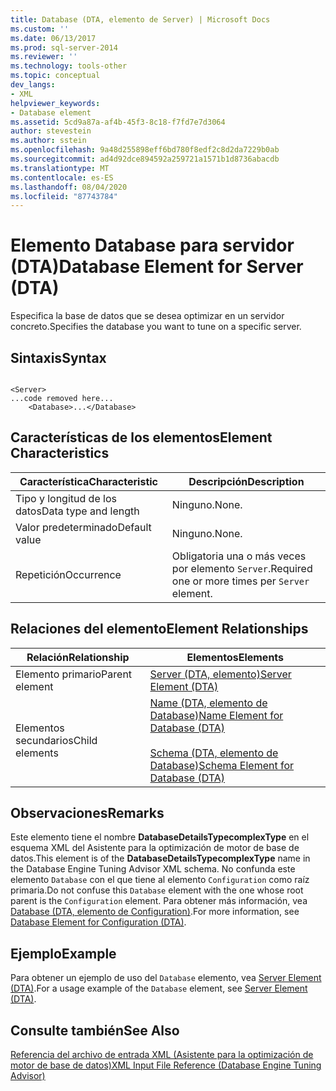 ```yaml
---
title: Database (DTA, elemento de Server) | Microsoft Docs
ms.custom: ''
ms.date: 06/13/2017
ms.prod: sql-server-2014
ms.reviewer: ''
ms.technology: tools-other
ms.topic: conceptual
dev_langs:
- XML
helpviewer_keywords:
- Database element
ms.assetid: 5cd9a87a-af4b-45f3-8c18-f7fd7e7d3064
author: stevestein
ms.author: sstein
ms.openlocfilehash: 9a48d255898eff6bd780f8edf2c8d2da7229b0ab
ms.sourcegitcommit: ad4d92dce894592a259721a1571b1d8736abacdb
ms.translationtype: MT
ms.contentlocale: es-ES
ms.lasthandoff: 08/04/2020
ms.locfileid: "87743784"
---
```

# <a name="database-element-for-server-dta"></a><span data-ttu-id="560a4-102">Elemento Database para servidor (DTA)</span><span class="sxs-lookup"><span data-stu-id="560a4-102">Database Element for Server (DTA)</span></span>
  <span data-ttu-id="560a4-103">Especifica la base de datos que se desea optimizar en un servidor concreto.</span><span class="sxs-lookup"><span data-stu-id="560a4-103">Specifies the database you want to tune on a specific server.</span></span>  
  
## <a name="syntax"></a><span data-ttu-id="560a4-104">Sintaxis</span><span class="sxs-lookup"><span data-stu-id="560a4-104">Syntax</span></span>  
  
```  
  
<Server>  
...code removed here...  
    <Database>...</Database>  
```  
  
## <a name="element-characteristics"></a><span data-ttu-id="560a4-105">Características de los elementos</span><span class="sxs-lookup"><span data-stu-id="560a4-105">Element Characteristics</span></span>  
  
|<span data-ttu-id="560a4-106">Característica</span><span class="sxs-lookup"><span data-stu-id="560a4-106">Characteristic</span></span>|<span data-ttu-id="560a4-107">Descripción</span><span class="sxs-lookup"><span data-stu-id="560a4-107">Description</span></span>|  
|--------------------|-----------------|  
|<span data-ttu-id="560a4-108">Tipo y longitud de los datos</span><span class="sxs-lookup"><span data-stu-id="560a4-108">Data type and length</span></span>|<span data-ttu-id="560a4-109">Ninguno.</span><span class="sxs-lookup"><span data-stu-id="560a4-109">None.</span></span>|  
|<span data-ttu-id="560a4-110">Valor predeterminado</span><span class="sxs-lookup"><span data-stu-id="560a4-110">Default value</span></span>|<span data-ttu-id="560a4-111">Ninguno.</span><span class="sxs-lookup"><span data-stu-id="560a4-111">None.</span></span>|  
|<span data-ttu-id="560a4-112">Repetición</span><span class="sxs-lookup"><span data-stu-id="560a4-112">Occurrence</span></span>|<span data-ttu-id="560a4-113">Obligatoria una o más veces por elemento `Server`.</span><span class="sxs-lookup"><span data-stu-id="560a4-113">Required one or more times per `Server` element.</span></span>|  
  
## <a name="element-relationships"></a><span data-ttu-id="560a4-114">Relaciones del elemento</span><span class="sxs-lookup"><span data-stu-id="560a4-114">Element Relationships</span></span>  
  
|<span data-ttu-id="560a4-115">Relación</span><span class="sxs-lookup"><span data-stu-id="560a4-115">Relationship</span></span>|<span data-ttu-id="560a4-116">Elementos</span><span class="sxs-lookup"><span data-stu-id="560a4-116">Elements</span></span>|  
|------------------|--------------|  
|<span data-ttu-id="560a4-117">Elemento primario</span><span class="sxs-lookup"><span data-stu-id="560a4-117">Parent element</span></span>|[<span data-ttu-id="560a4-118">Server &#40;DTA, elemento&#41;</span><span class="sxs-lookup"><span data-stu-id="560a4-118">Server Element &#40;DTA&#41;</span></span>](server-element-dta.md)|  
|<span data-ttu-id="560a4-119">Elementos secundarios</span><span class="sxs-lookup"><span data-stu-id="560a4-119">Child elements</span></span>|[<span data-ttu-id="560a4-120">Name &#40;DTA, elemento de Database&#41;</span><span class="sxs-lookup"><span data-stu-id="560a4-120">Name Element for Database &#40;DTA&#41;</span></span>](name-element-for-database-dta.md)<br /><br /> [<span data-ttu-id="560a4-121">Schema &#40;DTA, elemento de Database&#41;</span><span class="sxs-lookup"><span data-stu-id="560a4-121">Schema Element for Database &#40;DTA&#41;</span></span>](schema-element-for-database-dta.md)|  
  
## <a name="remarks"></a><span data-ttu-id="560a4-122">Observaciones</span><span class="sxs-lookup"><span data-stu-id="560a4-122">Remarks</span></span>  
 <span data-ttu-id="560a4-123">Este elemento tiene el nombre **DatabaseDetailsTypecomplexType** en el esquema XML del Asistente para la optimización de motor de base de datos.</span><span class="sxs-lookup"><span data-stu-id="560a4-123">This element is of the **DatabaseDetailsTypecomplexType** name in the Database Engine Tuning Advisor XML schema.</span></span> <span data-ttu-id="560a4-124">No confunda este elemento `Database` con el que tiene al elemento `Configuration` como raíz primaria.</span><span class="sxs-lookup"><span data-stu-id="560a4-124">Do not confuse this `Database` element with the one whose root parent is the `Configuration` element.</span></span> <span data-ttu-id="560a4-125">Para obtener más información, vea [Database &#40;DTA, elemento de Configuration&#41;](database-element-for-configuration-dta.md).</span><span class="sxs-lookup"><span data-stu-id="560a4-125">For more information, see [Database Element for Configuration &#40;DTA&#41;](database-element-for-configuration-dta.md).</span></span>  
  
## <a name="example"></a><span data-ttu-id="560a4-126">Ejemplo</span><span class="sxs-lookup"><span data-stu-id="560a4-126">Example</span></span>  
 <span data-ttu-id="560a4-127">Para obtener un ejemplo de uso del `Database` elemento, vea [Server Element &#40;DTA&#41;](server-element-dta.md).</span><span class="sxs-lookup"><span data-stu-id="560a4-127">For a usage example of the `Database` element, see [Server Element &#40;DTA&#41;](server-element-dta.md).</span></span>  
  
## <a name="see-also"></a><span data-ttu-id="560a4-128">Consulte también</span><span class="sxs-lookup"><span data-stu-id="560a4-128">See Also</span></span>  
 [<span data-ttu-id="560a4-129">Referencia del archivo de entrada XML &#40;Asistente para la optimización de motor de base de datos&#41;</span><span class="sxs-lookup"><span data-stu-id="560a4-129">XML Input File Reference &#40;Database Engine Tuning Advisor&#41;</span></span>](xml-input-file-reference-database-engine-tuning-advisor.md)  
  
  
